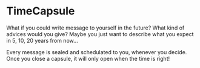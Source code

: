 TimeCapsule
===========

What if you could write message to yourself in the future?
What kind of advices would you give?
Maybe you just want to describe what you expect in 5, 10, 20 years from now...

Every message is sealed and schedulated to you, whenever you decide.
Once you close a capsule, it will only open when the time is right!
